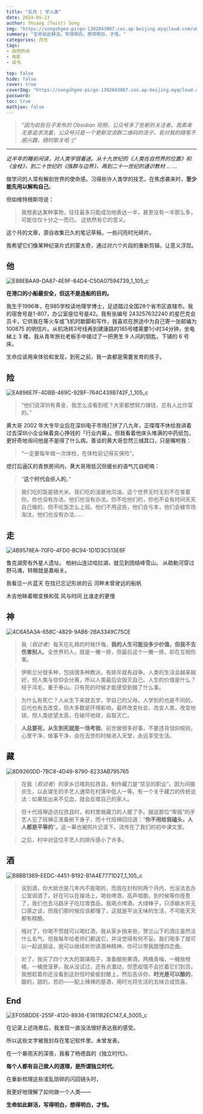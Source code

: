 ```yaml
---
title: "五月 | 学人类"
date: 2024-05-23
author: Shuang (Twist) Song
img: "https://songshgeo-picgo-1302043007.cos.ap-beijing.myqcloud.com/uPic/EA896E7F-4DBB-469C-92BF-764C439B742F_1_105_c.jpeg"
summary: "生命如此鲜活，写得明白，想得明白，才怪。"
categories: 月光
tags:
- 自然的诗
- 电影
- 读书

top: false
hide: false
cover: true
coverImg: "https://songshgeo-picgo-1302043007.cos.ap-beijing.myqcloud.com/uPic/EA896E7F-4DBB-469C-92BF-764C439B742F_1_105_c.jpeg"
password:
toc: true
mathjax: false
---
```


> _“因为前些日子发布的 Obsidian 视频，公众号多了些新的关注者。我素来无意追求流量，公众号只是一个更新交流群二维码的法子。若对我的随笔不感兴趣，随时取关哈 :)”_

---

_近半年的睡前闲读，对人类学很着迷。从十九世纪的《人类在自然界的位置》和《金枝》，到二十世纪的《族群与边界》，再到二十一世纪的通识教材 ... ..._

做学问的人常有解剖世界的使命感。习得些许人类学的技艺，在焦虑袭来时，**至少能先用以解构自己**。

但如维特根斯坦说：

> 我想表达某种事物，往往最多只能成功地表达一半，甚至没有一半那么多，可能仅仅十分之一而已。
> 这依然有它的意义。

这个月的文章，源自收集已久的笔记草稿，一些闪亮时光碎片。

我希望它们像某种纪录片式的蒙太奇，通过对六个片段的重新剪辑，让意义浮现。

## 他

![E88EBAA9-DA87-4E9F-84D4-C50A07594739_1_105_c](https://songshgeo-picgo-1302043007.cos.ap-beijing.myqcloud.com/uPic/E88EBAA9-DA87-4E9F-84D4-C50A07594739_1_105_c.jpeg)

**在港口的小船最安全，但这不是造船的目的。**

我生于1996年，在985学校读地理学博士，足迹踏过全国28个省市区直辖市。我的宿舍号是1-807，办公室座位号是42。我有张编号 243257632240 的星巴克会员卡，它供我在等火车或飞机时歇脚和写作，我喜欢在旅途中为自己寄一张邮编为 100875 的明信片。从机场转3号线再到建康路的185号楼需要1小时34分钟，坐电梯上 3 楼，我从青年旅社老板手中接过了一把男生 9 人间的钥匙，下铺的 6 号床。

生命应该用来体验和发现，到死之前，我一直都是需要发育的孩子。

## 险

![EA896E7F-4DBB-469C-92BF-764C439B742F_1_105_c](https://songshgeo-picgo-1302043007.cos.ap-beijing.myqcloud.com/uPic/EA896E7F-4DBB-469C-92BF-764C439B742F_1_105_c.jpeg)

> “他们说深圳有黄金，我怎么没看到呢？大家都想努力赚钱，总有人比你富的。”

黄大哥 2002 年大专毕业后在深圳电子市场打拼了八九年，正喋喋不休给我讲着过去深圳小企业昧着良心挣钱的「行业内幕」。但我看着他床头堆满的中药纸包，更好奇地询问他是不是得了什么病。善谈的黄大哥忽然三缄其口，只是嘱咐我：

> “一定要每年做一次体检，在体检前记得买保险”。

熄灯后逼仄的青旅房间内，黄大哥用低沉但缓长的语气兀自呢喃：

> “**这个时代会杀人的**。”

> 我们吃的饭是铬大米，我们吃的油是地沟油，这个世界无时无刻不在害着你。你也没有办法，他们也没有办法。你不吃他们的，你也不会有时间天天自己做的，但不吃饭怎么上班。他们不用这些，他们会亏本，他们会被市场淘汰，他们也没有办法……

## 走

![4B9578EA-70F0-4FD0-BC94-1D1D3C513E6F](https://songshgeo-picgo-1302043007.cos.ap-beijing.myqcloud.com/uPic/4B9578EA-70F0-4FD0-BC94-1D1D3C513E6F.jpeg)

鲁克湖旁有外星人遗址。
柏树山连过哈拉湖，就见到团结峰雪山。
从疏勒河穿过野马滩，转眼就是嘉峪关。

我看见一片蓝天
在找已忘记形状的云
河畔未曾驶远的船帆

木吉他眯着眼变换和弦
风与时间
比谁走的更慢

## 神

![4C6A5A3A-658C-4829-9AB6-2BA3349C75CE](https://songshgeo-picgo-1302043007.cos.ap-beijing.myqcloud.com/uPic/4C6A5A3A-658C-4829-9AB6-2BA3349C75CE.jpeg)

> 我（*叙述者*）每天在礼拜的时候忏悔，**我的人生可能没多少价值，但我不去伤害别人**。全世界的人，就是一撇一捺，但最后这个一撇一捺，却在互相伤害。

> 伊斯兰分很多种，包括很多种教派，有排斥就有战争。人类的生活会越来越好，但人类与信仰会分离，所以人类最后会毁灭自己。人生的价值是什么？轻于鸿毛，重于泰山。只有死的时候才能感受到做了什么事。

> 为什么有死亡？人从生下来就去学，学自己的父母，人学到的也是不同的，后代也有去改变，但大多数是环境影响，最终改变社会，改变人类，改变地球。但人类欲望太高，在破坏地球，自取灭亡。

> **人总要死，从生到死就是一场考验**。前世做很多好事，不要违背信仰规则，心里干净，做事干净，会在去世的时候进入天堂，永远享受生活。

## 藏

![8D9260DD-7BC8-4D49-8790-8233AB795765](https://songshgeo-picgo-1302043007.cos.ap-beijing.myqcloud.com/uPic/8D9260DD-7BC8-4D49-8790-8233AB795765.jpeg)

> 在我（*叙述者*）的家乡日喀则拉孜县，制作藏刀是“禁忌的职业”。因为间接杀生，以此谋生的手艺人通常在村落中低人一等。有一个关于藏刀的传统说法：如果拔出来不见血，就会反噬自己的家人。

> 但十代班禅造访拉孜县时，和村里做藏刀的人握了手。据说那位“卑贱”的手艺人见了班禅正准备俯下身子，而十代班禅回应道：“**你不用给我磕头，人人都是平等的**”。这一幕也被照片记录下，流传在了我们的初中课文里。

> 之后，村中对这位手艺人的排斥感小了许多。

## 酒

![B8BB1369-EEDC-4451-B192-B1A4E7771D27_1_105_c](https://songshgeo-picgo-1302043007.cos.ap-beijing.myqcloud.com/uPic/B8BB1369-EEDC-4451-B192-B1A4E7771D27_1_105_c.jpeg)

> 说到酒，你大抵也是几年内不能喝的，而我在封校的两个月内，也没法去办公室调酒了。好在可以在操场上，喝些啤酒，高声唱歌。到时候等你痊愈了，我们也去马路牙子吃垃圾食品，我喝点啤酒，大绿棒子，只添碳水并无口感之谈，但我们那时候应该都懂了，这就是平淡无味的生活，不可能天天都有精酿。

> 哦对了，你喝不惯就可以喝红酒，我从家乡捎来些，贺兰山下的酒庄虽然没什么名气，但我每年给老师们都送它，并没觉得有何不妥。我们喝多了就可以一起说胡话，我可以继续听你讲酒神精神，你可以带我跳慢四恋曲。

> 对了，我买了四个大大的玻璃瓶子，准备酿些果酒，两桶青梅，一桶放柑橘，一桶放菠萝。我从没试过，还有点激动，但愿疫情不会拦着它们到货，我想趁着你还没看到这封信时偷偷封酿上，然后告诉你，**时光是可以酿的**，酸的，甜的，苦的——配上辣辣的基酒，用时光将生活的五味合成惊喜。

## End

![EF05BDDE-255F-4120-8936-E1611B2EC147_4_5005_c](https://songshgeo-picgo-1302043007.cos.ap-beijing.myqcloud.com/uPic/EF05BDDE-255F-4120-8936-E1611B2EC147_4_5005_c.jpeg)

在记录上述场景后，我发现一直没法很好表达我的感受。

所以这些文字被我封存在笔记软件里，未曾发表。

在一个暴雨天的深夜，我看了杨德昌的《独立时代》。

**每个人都有自己做人的道理，是所谓独立时代**。

在重新梳理这些凌乱琐碎的闪回镜头时，

我更好地理解了如何做一个人类——

**生命如此鲜活，写得明白，想得明白，才怪。**
